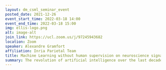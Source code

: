 ```yaml
---
layout: dm_csml_seminar_event
posted_date: 2021-12-26
event_start_time: 2022-03-18 14:00
event_end_time: 2022-03-18 15:00
img: ellis-logo.png
alt: image-alt
join_link: https://ucl.zoom.us/j/97245943682
location: Zoom
speaker: Alexandre Gramfort
affiliation: Inria Parietal Team
title: Machine Learning without human supervision on neuroscience signals
summary: The revolution of artificial intelligence over the last decade has been made possible by statistical machine learning, and in particular by supervised learning where algorithms are given the labels associated with each observation. Although very efficient, this approach faces several difficulties in a neuroscience and more broadly in a medical context; one needs enough labels, one needs good labels, and sometimes simply defining what are the labels is problematic... While pure unsupervised learning can be tempting it leads to other kinds of difficulties, namely model selection, validation and results interpretation which is often challenging beyond computer vision and natural language processing. In my presentation, I will discuss recent strategies we have explored in my team to bring AI and neuroscience together by leveraging large EEG and fMRI datasets and without relying on tedious or costly human annotations. I will first present how self-supervised learning allows to reveal structures in EEG data [1], before explaining how fMRI and pretained language models can help us decipher language processing in the brain [2, 3]. Finally I will present how old ideas from latent factor models with independence assumptions can help us make sense of neuroimaging data collected when subjects are exposed to uncontroled naturalistic stimuli [4,5]. References [1] Banville, H., Chehab, O., Hyvärinen, A., Engemann, D. and Gramfort, A. (2020), Uncovering the structure of clinical EEG signals with self-supervised learning, J. Neural Engineering [2] Caucheteux, C, Gramfort, A, King, J.-R. (2021), Model-based analysis of brain activity reveals the hierarchy of language in 305 subjects, Proc. EMNLP Findings, 2021 [3] Caucheteux, C, Gramfort, A, King, J.-R. (2021), Disentangling Syntax and Semantics in the Brain with Deep Networks, Proc. ICML [4] Richard, H., Gresele, L., Hyvärinen, A., Thirion, B., Gramfort, A., Ablin, P. (2020), Modeling Shared Responses in Neuroimaging Studies through MultiView ICA, Proc. NeurIPS [5] Richard, H., Ablin, P., Thirion, B., Gramfort, A., Hyvärinen, A., P. (2021), Shared Independent Component Analysis for Multi-Subject Neuroimaging, Proc. NeurIPS
---
```

